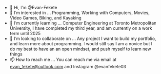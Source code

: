 - 👋 Hi, I’m @Evan-Fekete
- 👀 I’m interested in ... Programming, Working with Computers, Movies, Video Games, Biking, and Kayaking
- 🌱 I’m currently learning ... Computer Engineering at Toronto Metropolitan University, I have completed my third year, and am currently on a work term until 2025
- 💞️ I’m looking to collaborate on ... Any project I want to build my portfolio, and learn more about programming. I would still say I am a novice but I do my best to have an
an open mindset, and push myself to learn new things
- 📫 How to reach me ... You can reach me via email at evan_fekete@outlook.com and Instagram @evanfekete03

<!---
Evan-Fekete/Evan-Fekete is a ✨ special ✨ repository because its `README.md` (this file) appears on your GitHub profile.
You can click the Preview link to take a look at your changes.
--->
